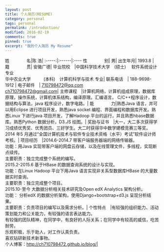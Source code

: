 ```yaml
---
layout: post
title: 个人简历(RESUME)
category: personal
tags: personal
permalink: /introduction/
modified: 2016-02-19
comments: true
pinned: true
excerpt: "我的个人简历 My Resume"
---
```


姓　　　　名|陈 浩|
:-----:|:------|:----
性　　　　别| 男|
出生年月| 1993.8 |
籍　　　　贯| 安徽广德|
毕业院校　|中国科学技术大学　(硕士) 　软件系统设计 专业</br>华中农业大学　　　(本科)　计算机科学与技术 专业|
联系电话　| 188-9698-1912 |
电子邮件　| 710798472@qq.com</br>ch710798472@gmail.com|
主修课程　|计算机网络，计算机组成原理，数据库原理，操作系统，计算机体系结构，编译原理。汇编语言， C/C++程序设计，数据结构与算法，java 程序设计，数字电路。|
能　　　　力|熟悉Java 语言，并可以用Eclipse 进行项目开发，熟悉java socket 编程、界面编程和数据库开发。熟悉Linux 下进行java 项目开发，了解Hadoop 平台的运行，并且熟悉hbase数据库。熟悉Python 数据分析，D3.JS 绘图。|
奖励与证书　|大一，大二多次获得学习成绩优秀奖、优秀团员、三好学生。大二时获得华中数学建模竞赛三等奖。2014 年5 月通过“全国计算机技术与软件专业技术资格（水平）考试”软件设计师考核。|
项目经历　|2014.6-2014.7 带客户端服务器端的网络传输器。</br>功能：用Java 实现带客户端的网盘云存储，以及在线管理文件，多线程，实现断点续传。</br>主要职责：独立完成整个系统的编写。</br>2015.2-2015.6 基于HBase 的数据查询系统的设计与实现。</br>功能：在Linux Hadoop 平台下用Java 语言实现非关系型数据库HBase 的大量数据实时查询。</br>主要职责：独立完成整个项目。</br>2015.10-至今 大数据分析相关技术研究及Open edX Analytics 架构分析。</br>功能： 分析edX 的数据分析架构，使用Django+bootstrap+d3.js 呈现分析结果。</br>主要职责：负责项目的编写以及需求分析。|
个性特点　|有较强的组织能力、活动策划能力和公关能力，有较强的语言表达能力。</br>有较强的团队精神，在同学中，有良好的人际关系；在同学中有较高的威信，吃苦耐劳，</br>乐观积极，乐于助人，对工作认真负责。</br>喜欢钻研新技术新事物。</br>个人博客：http://ch710798472.github.io/blog/|

